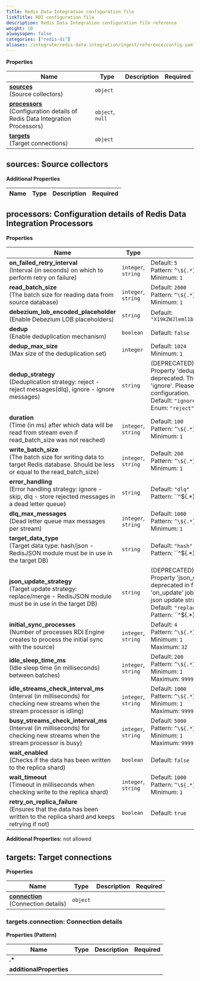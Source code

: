 ```yaml
---
Title: Redis Data Integration configuration file
linkTitle: RDI configuration file
description: Redis Data Integration configuration file reference
weight: 10
alwaysopen: false
categories: ["redis-di"]
aliases: /integrate/redis-data-integration/ingest/reference/config-yaml-reference/
---
```


**Properties**

|Name|Type|Description|Required|
|----|----|-----------|--------|
|[**sources**](#sources)<br/>(Source collectors)|`object`|||
|[**processors**](#processors)<br/>(Configuration details of Redis Data Integration Processors)|`object`, `null`|||
|[**targets**](#targets)<br/>(Target connections)|`object`|||

<a name="sources"></a>
## sources: Source collectors

**Additional Properties**

|Name|Type|Description|Required|
|----|----|-----------|--------|

<a name="processors"></a>
## processors: Configuration details of Redis Data Integration Processors

**Properties**

|Name|Type|Description|Required|
|----|----|-----------|--------|
|**on\_failed\_retry\_interval**<br/>(Interval \(in seconds\) on which to perform retry on failure)|`integer`, `string`|Default: `5`<br/>Pattern: ``^\${.*}$``<br/>Minimum: `1`<br/>||
|**read\_batch\_size**<br/>(The batch size for reading data from source database)|`integer`, `string`|Default: `2000`<br/>Pattern: ``^\${.*}$``<br/>Minimum: `1`<br/>||
|**debezium\_lob\_encoded\_placeholder**<br/>(Enable Debezium LOB placeholders)|`string`|Default: `"X19kZWJleml1bV91bmF2YWlsYWJsZV92YWx1ZQ=="`<br/>||
|**dedup**<br/>(Enable deduplication mechanism)|`boolean`|Default: `false`<br/>||
|**dedup\_max\_size**<br/>(Max size of the deduplication set)|`integer`|Default: `1024`<br/>Minimum: `1`<br/>||
|**dedup\_strategy**<br/>(Deduplication strategy: reject \- reject messages\(dlq\), ignore \- ignore messages)|`string`|(DEPRECATED)<br/>Property 'dedup_strategy' is now deprecated. The only supported strategy is 'ignore'. Please remove from the configuration.<br/>Default: `"ignore"`<br/>Enum: `"reject"`, `"ignore"`<br/>||
|**duration**<br/>(Time \(in ms\) after which data will be read from stream even if read\_batch\_size was not reached)|`integer`, `string`|Default: `100`<br/>Pattern: ``^\${.*}$``<br/>Minimum: `1`<br/>||
|**write\_batch\_size**<br/>(The batch size for writing data to target Redis database\. Should be less or equal to the read\_batch\_size)|`integer`, `string`|Default: `200`<br/>Pattern: ``^\${.*}$``<br/>Minimum: `1`<br/>||
|**error\_handling**<br/>(Error handling strategy: ignore \- skip, dlq \- store rejected messages in a dead letter queue)|`string`|Default: `"dlq"`<br/>Pattern: ``^\${.*}$|ignore|dlq``<br/>||
|**dlq\_max\_messages**<br/>(Dead letter queue max messages per stream)|`integer`, `string`|Default: `1000`<br/>Pattern: ``^\${.*}$``<br/>Minimum: `1`<br/>||
|**target\_data\_type**<br/>(Target data type: hash/json \- RedisJSON module must be in use in the target DB)|`string`|Default: `"hash"`<br/>Pattern: ``^\${.*}$|hash|json``<br/>||
|**json\_update\_strategy**<br/>(Target update strategy: replace/merge \- RedisJSON module must be in use in the target DB)|`string`|(DEPRECATED)<br/>Property 'json_update_strategy' will be deprecated in future releases. Use 'on_update' job-level property to define the json update strategy.<br/>Default: `"replace"`<br/>Pattern: ``^\${.*}$|replace|merge``<br/>||
|**initial\_sync\_processes**<br/>(Number of processes RDI Engine creates to process the initial sync with the source)|`integer`, `string`|Default: `4`<br/>Pattern: ``^\${.*}$``<br/>Minimum: `1`<br/>Maximum: `32`<br/>||
|**idle\_sleep\_time\_ms**<br/>(Idle sleep time \(in milliseconds\) between batches)|`integer`, `string`|Default: `200`<br/>Pattern: ``^\${.*}$``<br/>Minimum: `1`<br/>Maximum: `999999`<br/>||
|**idle\_streams\_check\_interval\_ms**<br/>(Interval \(in milliseconds\) for checking new streams when the stream processor is idling)|`integer`, `string`|Default: `1000`<br/>Pattern: ``^\${.*}$``<br/>Minimum: `1`<br/>Maximum: `999999`<br/>||
|**busy\_streams\_check\_interval\_ms**<br/>(Interval \(in milliseconds\) for checking new streams when the stream processor is busy)|`integer`, `string`|Default: `5000`<br/>Pattern: ``^\${.*}$``<br/>Minimum: `1`<br/>Maximum: `999999`<br/>||
|**wait\_enabled**<br/>(Checks if the data has been written to the replica shard)|`boolean`|Default: `false`<br/>||
|**wait\_timeout**<br/>(Timeout in milliseconds when checking write to the replica shard)|`integer`, `string`|Default: `1000`<br/>Pattern: ``^\${.*}$``<br/>Minimum: `1`<br/>||
|**retry\_on\_replica\_failure**<br/>(Ensures that the data has been written to the replica shard and keeps retrying if not)|`boolean`|Default: `true`<br/>||

**Additional Properties:** not allowed  
<a name="targets"></a>
## targets: Target connections

**Properties**

|Name|Type|Description|Required|
|----|----|-----------|--------|
|[**connection**](#targetsconnection)<br/>(Connection details)|`object`|||

<a name="targetsconnection"></a>
### targets\.connection: Connection details

**Properties (Pattern)**

|Name|Type|Description|Required|
|----|----|-----------|--------|
|**\.\***||||
|**additionalProperties**||||
